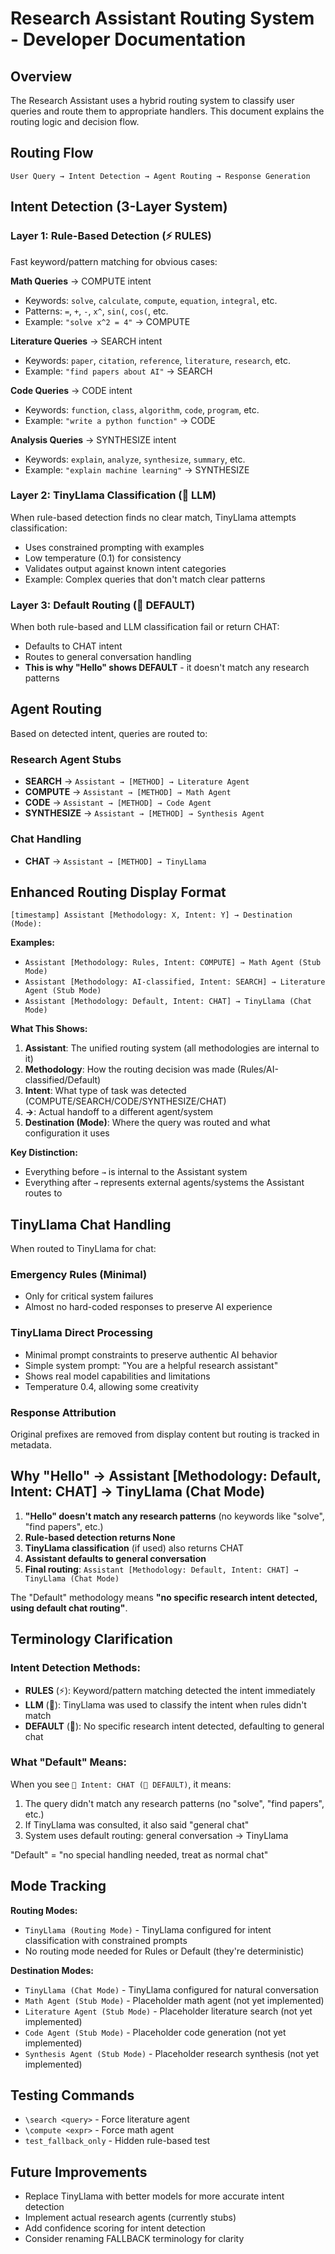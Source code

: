 # Research Assistant Routing System - Developer Documentation

## Overview

The Research Assistant uses a hybrid routing system to classify user queries and route them to appropriate handlers. This document explains the routing logic and decision flow.

## Routing Flow

```
User Query → Intent Detection → Agent Routing → Response Generation
```

## Intent Detection (3-Layer System)

### Layer 1: Rule-Based Detection (⚡ RULES)
Fast keyword/pattern matching for obvious cases:

**Math Queries** → COMPUTE intent
- Keywords: `solve`, `calculate`, `compute`, `equation`, `integral`, etc.
- Patterns: `=`, `+`, `-`, `x^`, `sin(`, `cos(`, etc.
- Example: `"solve x^2 = 4"` → COMPUTE

**Literature Queries** → SEARCH intent  
- Keywords: `paper`, `citation`, `reference`, `literature`, `research`, etc.
- Example: `"find papers about AI"` → SEARCH

**Code Queries** → CODE intent
- Keywords: `function`, `class`, `algorithm`, `code`, `program`, etc.
- Example: `"write a python function"` → CODE

**Analysis Queries** → SYNTHESIZE intent
- Keywords: `explain`, `analyze`, `synthesize`, `summary`, etc.
- Example: `"explain machine learning"` → SYNTHESIZE

### Layer 2: TinyLlama Classification (🧠 LLM)
When rule-based detection finds no clear match, TinyLlama attempts classification:
- Uses constrained prompting with examples
- Low temperature (0.1) for consistency
- Validates output against known intent categories
- Example: Complex queries that don't match clear patterns

### Layer 3: Default Routing (🔄 DEFAULT)
When both rule-based and LLM classification fail or return CHAT:
- Defaults to CHAT intent
- Routes to general conversation handling
- **This is why "Hello" shows DEFAULT** - it doesn't match any research patterns

## Agent Routing

Based on detected intent, queries are routed to:

### Research Agent Stubs
- **SEARCH** → `Assistant → [METHOD] → Literature Agent`
- **COMPUTE** → `Assistant → [METHOD] → Math Agent`  
- **CODE** → `Assistant → [METHOD] → Code Agent`
- **SYNTHESIZE** → `Assistant → [METHOD] → Synthesis Agent`

### Chat Handling
- **CHAT** → `Assistant → [METHOD] → TinyLlama`

## Enhanced Routing Display Format

```
[timestamp] Assistant [Methodology: X, Intent: Y] → Destination (Mode):
```

**Examples:**
- `Assistant [Methodology: Rules, Intent: COMPUTE] → Math Agent (Stub Mode)`
- `Assistant [Methodology: AI-classified, Intent: SEARCH] → Literature Agent (Stub Mode)`  
- `Assistant [Methodology: Default, Intent: CHAT] → TinyLlama (Chat Mode)`

**What This Shows:**
1. **Assistant**: The unified routing system (all methodologies are internal to it)
2. **Methodology**: How the routing decision was made (Rules/AI-classified/Default)
3. **Intent**: What type of task was detected (COMPUTE/SEARCH/CODE/SYNTHESIZE/CHAT)
4. **→**: Actual handoff to a different agent/system
5. **Destination (Mode)**: Where the query was routed and what configuration it uses

**Key Distinction:**
- Everything before `→` is internal to the Assistant system
- Everything after `→` represents external agents/systems the Assistant routes to

## TinyLlama Chat Handling

When routed to TinyLlama for chat:

### Emergency Rules (Minimal)
- Only for critical system failures
- Almost no hard-coded responses to preserve AI experience

### TinyLlama Direct Processing  
- Minimal prompt constraints to preserve authentic AI behavior
- Simple system prompt: "You are a helpful research assistant"
- Shows real model capabilities and limitations
- Temperature 0.4, allowing some creativity

### Response Attribution
Original prefixes are removed from display content but routing is tracked in metadata.

## Why "Hello" → Assistant [Methodology: Default, Intent: CHAT] → TinyLlama (Chat Mode)

1. **"Hello" doesn't match any research patterns** (no keywords like "solve", "find papers", etc.)
2. **Rule-based detection returns None**
3. **TinyLlama classification** (if used) also returns CHAT
4. **Assistant defaults to general conversation**
5. **Final routing**: `Assistant [Methodology: Default, Intent: CHAT] → TinyLlama (Chat Mode)`

The "Default" methodology means **"no specific research intent detected, using default chat routing"**.

## Terminology Clarification

### Intent Detection Methods:
- **RULES** (⚡): Keyword/pattern matching detected the intent immediately  
- **LLM** (🧠): TinyLlama was used to classify the intent when rules didn't match
- **DEFAULT** (🔄): No specific research intent detected, defaulting to general chat

### What "Default" Means:
When you see `🎯 Intent: CHAT (🔄 DEFAULT)`, it means:
1. The query didn't match any research patterns (no "solve", "find papers", etc.)
2. If TinyLlama was consulted, it also said "general chat"  
3. System uses default routing: general conversation → TinyLlama

"Default" = "no special handling needed, treat as normal chat"

## Mode Tracking

**Routing Modes:**
- `TinyLlama (Routing Mode)` - TinyLlama configured for intent classification with constrained prompts
- No routing mode needed for Rules or Default (they're deterministic)

**Destination Modes:**
- `TinyLlama (Chat Mode)` - TinyLlama configured for natural conversation
- `Math Agent (Stub Mode)` - Placeholder math agent (not yet implemented)
- `Literature Agent (Stub Mode)` - Placeholder literature search (not yet implemented)
- `Code Agent (Stub Mode)` - Placeholder code generation (not yet implemented)
- `Synthesis Agent (Stub Mode)` - Placeholder research synthesis (not yet implemented)

## Testing Commands

- `\search <query>` - Force literature agent
- `\compute <expr>` - Force math agent
- `test_fallback_only` - Hidden rule-based test

## Future Improvements

- Replace TinyLlama with better models for more accurate intent detection
- Implement actual research agents (currently stubs)
- Add confidence scoring for intent detection
- Consider renaming FALLBACK terminology for clarity